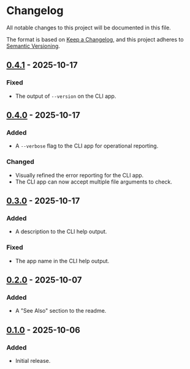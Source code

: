 Changelog
=========

All notable changes to this project will be documented in this file.

The format is based on [Keep a Changelog](https://keepachangelog.com/en/1.1.0/),
and this project adheres to [Semantic Versioning](https://semver.org/spec/v2.0.0.html).

[0.4.1] - 2025-10-17
--------------------

### Fixed

- The output of `--version` on the CLI app.

[0.4.0] - 2025-10-17
--------------------

### Added

- A `--verbose` flag to the CLI app for operational reporting.

### Changed

- Visually refined the error reporting for the CLI app.
- The CLI app can now accept multiple file arguments to check.

[0.3.0] - 2025-10-17
--------------------

### Added

- A description to the CLI help output.

### Fixed

- The app name in the CLI help output.

[0.2.0] - 2025-10-07
--------------------

### Added

- A "See Also" section to the readme.

[0.1.0] - 2025-10-06
--------------------

### Added

- Initial release.

[0.4.1]: https://github.com/jbenner-radham/node-is-x/compare/v0.4.0...v0.4.1
[0.4.0]: https://github.com/jbenner-radham/node-is-x/compare/v0.3.0...v0.4.0
[0.3.0]: https://github.com/jbenner-radham/node-is-x/compare/v0.2.0...v0.3.0
[0.2.0]: https://github.com/jbenner-radham/node-is-x/compare/v0.1.0...v0.2.0
[0.1.0]: https://github.com/jbenner-radham/node-is-x/releases/tag/v0.1.0
